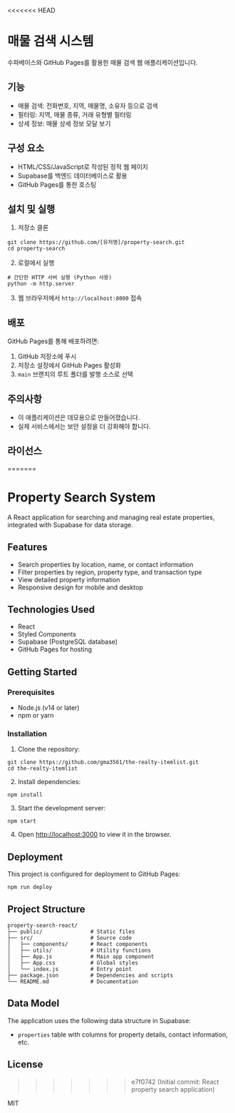 <<<<<<< HEAD
# 매물 검색 시스템

수파베이스와 GitHub Pages를 활용한 매물 검색 웹 애플리케이션입니다.

## 기능

- 매물 검색: 전화번호, 지역, 매물명, 소유자 등으로 검색
- 필터링: 지역, 매물 종류, 거래 유형별 필터링
- 상세 정보: 매물 상세 정보 모달 보기

## 구성 요소

- HTML/CSS/JavaScript로 작성된 정적 웹 페이지
- Supabase를 백엔드 데이터베이스로 활용
- GitHub Pages를 통한 호스팅

## 설치 및 실행

1. 저장소 클론
```
git clone https://github.com/[유저명]/property-search.git
cd property-search
```

2. 로컬에서 실행
```
# 간단한 HTTP 서버 실행 (Python 사용)
python -m http.server
```

3. 웹 브라우저에서 `http://localhost:8000` 접속

## 배포

GitHub Pages를 통해 배포하려면:

1. GitHub 저장소에 푸시
2. 저장소 설정에서 GitHub Pages 활성화
3. `main` 브랜치의 루트 폴더를 발행 소스로 선택

## 주의사항

- 이 애플리케이션은 데모용으로 만들어졌습니다.
- 실제 서비스에서는 보안 설정을 더 강화해야 합니다.

## 라이선스
=======
# Property Search System

A React application for searching and managing real estate properties, integrated with Supabase for data storage.

## Features

- Search properties by location, name, or contact information
- Filter properties by region, property type, and transaction type
- View detailed property information
- Responsive design for mobile and desktop

## Technologies Used

- React
- Styled Components
- Supabase (PostgreSQL database)
- GitHub Pages for hosting

## Getting Started

### Prerequisites

- Node.js (v14 or later)
- npm or yarn

### Installation

1. Clone the repository:
```
git clone https://github.com/gma3561/the-realty-itemlist.git
cd the-realty-itemlist
```

2. Install dependencies:
```
npm install
```

3. Start the development server:
```
npm start
```

4. Open [http://localhost:3000](http://localhost:3000) to view it in the browser.

## Deployment

This project is configured for deployment to GitHub Pages:

```
npm run deploy
```

## Project Structure

```
property-search-react/
├── public/               # Static files
├── src/                  # Source code
│   ├── components/       # React components
│   ├── utils/            # Utility functions
│   ├── App.js            # Main app component
│   ├── App.css           # Global styles
│   └── index.js          # Entry point
├── package.json          # Dependencies and scripts
└── README.md             # Documentation
```

## Data Model

The application uses the following data structure in Supabase:

- `properties` table with columns for property details, contact information, etc.

## License
>>>>>>> e7f0742 (Initial commit: React property search application)

MIT